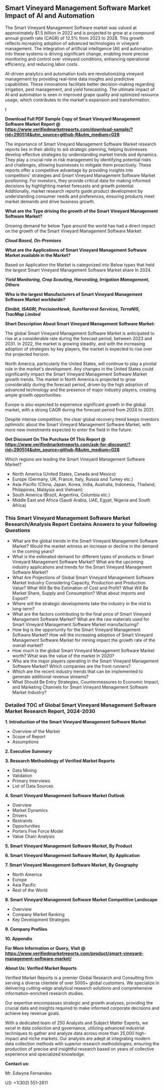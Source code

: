 <h2>Smart Vineyard Management Software Market Impact of AI and Automation</h2><p>The Smart Vineyard Management Software market was valued at approximately $1.5 billion in 2022 and is projected to grow at a compound annual growth rate (CAGR) of 12.5% from 2023 to 2028. This growth reflects increasing adoption of advanced technologies in vineyard management. The integration of artificial intelligence (AI) and automation into these systems is driving significant change, enabling more precise monitoring and control over vineyard conditions, enhancing operational efficiency, and reducing labor costs.</p><p>AI-driven analytics and automation tools are revolutionizing vineyard management by providing real-time data insights and predictive capabilities. These innovations facilitate better decision-making regarding irrigation, pest management, and yield forecasting. The ultimate impact of AI and automation is seen in improved grape quality and optimized resource usage, which contributes to the market's expansion and transformation.</p>t</p><p id="" class=""><strong>Download Full PDF Sample Copy of Smart Vineyard Management Software Market Report @ <a href="https://www.verifiedmarketreports.com/download-sample/?rid=290514&utm_source=github-R&utm_medium=028" target="_blank">https://www.verifiedmarketreports.com/download-sample/?rid=290514&utm_source=github-R&utm_medium=028</a></strong></p><p>The importance of&nbsp;Smart Vineyard Management Software Market research reports lies in their ability to aid strategic planning, helping businesses develop effective strategies by understanding market trends and dynamics. They play a crucial role in risk management by identifying potential risks and challenges, allowing businesses to mitigate them proactively. These reports offer a competitive advantage by providing insights into competitors' strategies and Smart Vineyard Management Software Market positioning. For investors, they provide critical data for making informed decisions by highlighting market forecasts and growth potential. Additionally, market research reports guide product development by understanding consumer needs and preferences, ensuring products meet market demands and drive business growth.</p><p><strong>What are the&nbsp;Type driving the growth of the Smart Vineyard Management Software Market?</strong></p><p id="" class="">Growing demand for below Type around the world has had a direct impact on the growth of the Smart Vineyard Management Software Market:</p><em><strong>Cloud Based, On-Premises</strong></em></p><strong>What are the&nbsp;Applications&nbsp;of Smart Vineyard Management Software Market available in the Market?</strong></p><p id="" class="">Based on Application the Market is categorized into Below types that held the largest Smart Vineyard Management Software Market share In 2024.</p><em><strong>Yield Monitoring, Crop Scouting, Harvesting, Irrigation Management, Others</strong></em></p><strong>Who is the largest Manufacturers of Smart Vineyard Management Software Market worldwide?</strong></p><p><em><strong>Elmibit, ISAGRI, PrecisionHawk, SureHarvest Services, TerraNIS, TracMap Limited</strong></em></p><p id="" class=""><strong>Short Description About Smart Vineyard Management Software Market:</strong></p><p>The global Smart Vineyard Management Software Market is anticipated to rise at a considerable rate during the forecast period, between 2023 and 2031. In 2022, the market is growing steadily, and with the increasing adoption of strategies by key players, the market is expected to rise over the projected horizon.</p><p>North America, particularly the United States, will continue to play a pivotal role in the market's development. Any changes in the United States could significantly impact the Smart Vineyard Management Software Market growth trends. The market in North America is projected to grow considerably during the forecast period, driven by the high adoption of advanced technology and the presence of major industry players, creating ample growth opportunities.</p><p>Europe is also expected to experience significant growth in the global market, with a strong CAGR during the forecast period from 2024 to 2031.</p><p>Despite intense competition, the clear global recovery trend keeps investors optimistic about the Smart Vineyard Management Software Market, with more new investments expected to enter the field in the future.</p><p id="" class=""><strong>Get Discount On The Purchase Of This Report @ <a href="https://www.verifiedmarketreports.com/ask-for-discount/?rid=290514&utm_source=github-R&utm_medium=028" target="_blank">https://www.verifiedmarketreports.com/ask-for-discount/?rid=290514&utm_source=github-R&utm_medium=028</a></strong></p>Which regions are leading the Smart Vineyard Management Software Market?</p><ul><li>North America (United States, Canada and Mexico)</li><li>Europe (Germany, UK, France, Italy, Russia and Turkey etc.)</li><li>Asia-Pacific (China, Japan, Korea, India, Australia, Indonesia, Thailand, Philippines, Malaysia and Vietnam)</li><li>South America (Brazil, Argentina, Columbia etc.)</li><li>Middle East and Africa (Saudi Arabia, UAE, Egypt, Nigeria and South Africa)</li></ul><h3 id="" class="">This Smart Vineyard Management Software Market Research/Analysis Report Contains Answers to your following Questions</h3><ul><li>What are the global trends in the Smart Vineyard Management Software Market? Would the market witness an increase or decline in the demand in the coming years?</li><li>What is the estimated demand for different types of products in Smart Vineyard Management Software Market? What are the upcoming industry applications and trends for the Smart Vineyard Management Software Market?</li><li>What Are Projections of Global Smart Vineyard Management Software Market Industry Considering Capacity, Production and Production Value? What Will Be the Estimation of Cost and Profit? What Will Be Market Share, Supply and Consumption? What about imports and Export?</li><li>Where will the strategic developments take the industry in the mid to long-term?</li><li>What are the factors contributing to the final price of Smart Vineyard Management Software Market? What are the raw materials used for Smart Vineyard Management Software Market manufacturing?</li><li>How big is the opportunity for the Smart Vineyard Management Software Market? How will the increasing adoption of Smart Vineyard Management Software Market for mining impact the growth rate of the overall market?</li><li>How much is the global Smart Vineyard Management Software Market worth? What was the value of the market In 2020?</li><li>Who are the major players operating in the Smart Vineyard Management Software Market? Which companies are the front runners?</li><li>Which are the recent industry trends that can be implemented to generate additional revenue streams?</li><li>What Should Be Entry Strategies, Countermeasures to Economic Impact, and Marketing Channels for Smart Vineyard Management Software Market Industry?</li></ul><h3 id="" class="">Detailed TOC of Global Smart Vineyard Management Software Market Research Report, 2024-2030</h3><p id="" class=""><strong>1. Introduction of the Smart Vineyard Management Software Market</strong></p><ul><li>Overview of the Market</li><li>Scope of Report</li><li>Assumptions</li></ul><p id="" class=""><strong>2. Executive Summary</strong></p><p id="" class=""><strong>3. Research Methodology of Verified Market Reports</strong></p><ul><li>Data Mining</li><li>Validation</li><li>Primary Interviews</li><li>List of Data Sources</li></ul><p id="" class=""><strong>4. Smart Vineyard Management Software Market Outlook</strong></p><ul><li>Overview</li><li>Market Dynamics</li><li>Drivers</li><li>Restraints</li><li>Opportunities</li><li>Porters Five Force Model</li><li>Value Chain Analysis</li></ul><p id="" class=""><strong>5. Smart Vineyard Management Software Market, By Product</strong></p><p id="" class=""><strong>6. Smart Vineyard Management Software Market, By Application</strong></p><p id="" class=""><strong>7. Smart Vineyard Management Software Market, By Geography</strong></p><ul><li>North America</li><li>Europe</li><li>Asia Pacific</li><li>Rest of the World</li></ul><p id="" class=""><strong>8. Smart Vineyard Management Software Market Competitive Landscape</strong></p><ul><li>Overview</li><li>Company Market Ranking</li><li>Key Development Strategies</li></ul><p id="" class=""><strong>9. Company Profiles</strong></p><p id="" class=""><strong>10. Appendix</strong></p><p id="" class=""><strong>For More Information or Query, Visit @ <a href="https://www.verifiedmarketreports.com/product/smart-vineyard-management-software-market/" target="_blank">https://www.verifiedmarketreports.com/product/smart-vineyard-management-software-market/</a></strong></p><p id="" class=""><strong>About Us: Verified Market Reports</strong></p><p id="" class="">Verified Market Reports is a premier Global Research and Consulting firm serving a diverse clientele of over 5000+ global customers. We specialize in delivering cutting-edge analytical research solutions and comprehensive information-enriched research studies.</p><p id="" class="">Our expertise encompasses strategic and growth analyses, providing the crucial data and insights required to make informed corporate decisions and achieve key revenue goals.</p><p id="" class="">With a dedicated team of 250 Analysts and Subject Matter Experts, we excel in data collection and governance, utilizing advanced industrial techniques to gather and analyze data across more than 25,000 high-impact and niche markets. Our analysts are adept at integrating modern data collection methods with superior research methodologies, ensuring the production of precise and insightful research based on years of collective experience and specialized knowledge.</p><p id="" class=""><strong>Contact us:</strong></p><p id="" class="">Mr. Edwyne Fernandes</p><p id="" class="">US: +1(302) 551-2611</p>